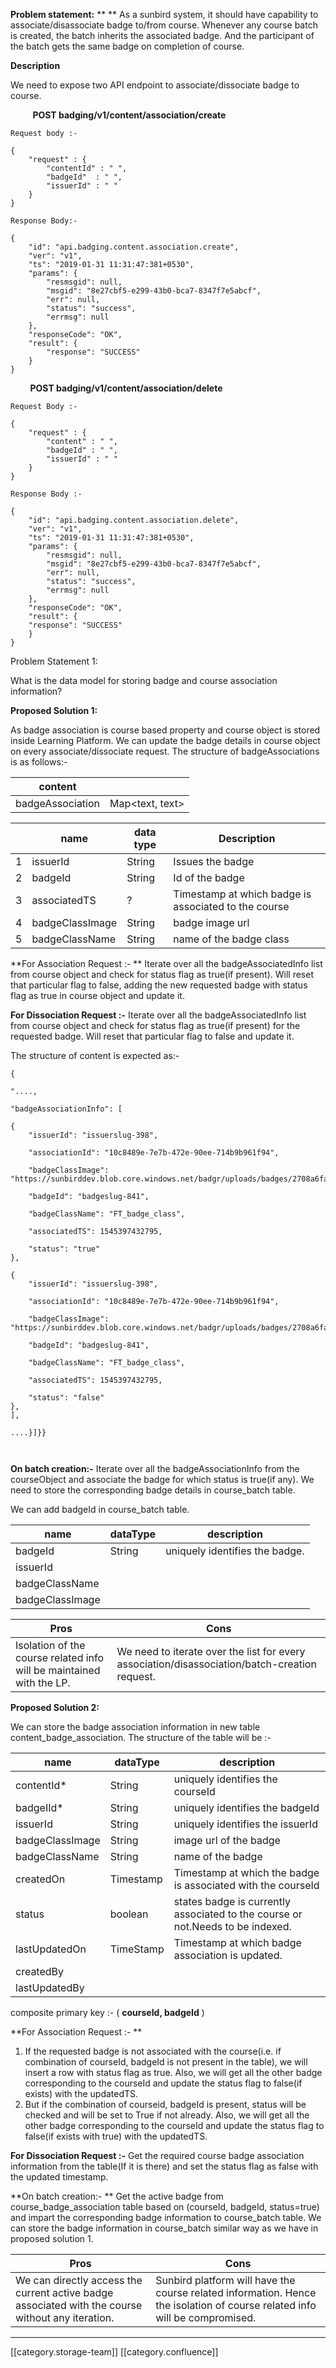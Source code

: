 

 **Problem statement:**  ** ** As a sunbird system, it should have capability to associate/disassociate badge to/from course. Whenever any course batch is created, the batch inherits the associated badge. And the participant of the batch gets the same badge on completion of course.



 **Description** 

We need to expose two API endpoint to associate/dissociate badge to course.



          **POST badging/v1/content/association/create** 


```
Request body :- 

{
	"request" : {
		"contentId" : " ",
 		"badgeId"  : " ",
        "issuerId" : " "
	}
}

Response Body:-

{
    "id": "api.badging.content.association.create",
    "ver": "v1",
    "ts": "2019-01-31 11:31:47:381+0530",
    "params": {
        "resmsgid": null,
        "msgid": "8e27cbf5-e299-43b0-bca7-8347f7e5abcf",
        "err": null,
        "status": "success",
        "errmsg": null
    },
    "responseCode": "OK",
    "result": {
        "response": "SUCCESS"
    }
}
```


         **POST badging/v1/content/association/delete** 


```
Request Body :-

{
	"request" : {
		"content" : " ",
		"badgeId" : " ",
		"issuerId" : " "
	}
}

Response Body :-

{
	"id": "api.badging.content.association.delete",
	"ver": "v1",
	"ts": "2019-01-31 11:31:47:381+0530",
	"params": {
		"resmsgid": null,
		"msgid": "8e27cbf5-e299-43b0-bca7-8347f7e5abcf",
		"err": null,
		"status": "success",
		"errmsg": null
	},
	"responseCode": "OK",
	"result": {
	"response": "SUCCESS"
	}
}
```


Problem Statement 1:

What is the data model for storing badge and course association information?

 **Proposed Solution 1:** 

As badge association is course based property and course object is stored inside Learning Platform. We can update the badge details in course object on every associate/dissociate request. The structure of badgeAssociations is as follows:-





| content |  | 
|  --- |  --- | 
| badgeAssociation | Map<text, text> | 





|  | name | data type | Description | 
|  --- |  --- |  --- |  --- | 
| 1 | issuerId | String | Issues the badge | 
| 2 | badgeId | String | Id of the badge | 
| 3 | associatedTS | ? | Timestamp at which badge is associated to the course | 
| 4 | badgeClassImage | String | badge image url | 
| 5 | badgeClassName | String | name of the badge class | 



 **For Association Request :- ** Iterate over all the badgeAssociatedInfo list from course object and check for status flag as true(if present). Will reset that particular flag to false, adding the new requested badge with status flag as true in course object and update it.

 **For Dissociation Request :-** Iterate over all the badgeAssociatedInfo list from course object and check for status flag as true(if present) for the requested badge. Will reset that particular flag to false and update it.

The structure of content is expected as:-


```
{

"....,

"badgeAssociationInfo": [

{
	"issuerId": "issuerslug-398",

	"associationId": "10c8489e-7e7b-472e-90ee-714b9b961f94",

	"badgeClassImage": "https://sunbirddev.blob.core.windows.net/badgr/uploads/badges/2708a6facc3de4eb14100429bf6ef56d.png",

	"badgeId": "badgeslug-841",

	"badgeClassName": "FT_badge_class",

	"associatedTS": 1545397432795,

	"status": "true"
},

{
	"issuerId": "issuerslug-398",

	"associationId": "10c8489e-7e7b-472e-90ee-714b9b961f94",

	"badgeClassImage": "https://sunbirddev.blob.core.windows.net/badgr/uploads/badges/2708a6facc3de4eb14100429bf6ef56d.png",
	
	"badgeId": "badgeslug-841",

	"badgeClassName": "FT_badge_class",

	"associatedTS": 1545397432795,

	"status": "false"
},
],

....}]}}



```


 **On batch creation:-** Iterate over all the badgeAssociationInfo from the courseObject and associate the badge for which status is true(if any). We need to store the corresponding badge details in course_batch table.

We can add badgeId in course_batch table.





| name | dataType | description | 
|  --- |  --- |  --- | 
| badgeId | String | uniquely identifies the badge. | 
| issuerId |  |  | 
| badgeClassName |  |  | 
| badgeClassImage |  |  | 





| Pros | Cons | 
|  --- |  --- | 
| Isolation of the course related info will be maintained with the LP. | We need to iterate over the list for every association/disassociation/batch-creation request. | 

 **Proposed Solution 2:** 

We can store the badge association information in new table content_badge_association. The structure of the table will be :-





| name | dataType | description | 
|  --- |  --- |  --- | 
| contentId\* | String | uniquely identifies the courseId | 
| badgeIId\* | String | uniquely identifies the badgeId | 
| issuerId | String | uniquely identifies the issuerId | 
| badgeClassImage | String | image url of the badge | 
| badgeClassName | String | name of the badge | 
| createdOn | Timestamp | Timestamp at which the badge is associated with the courseId | 
| status | boolean | states badge is currently associated to the course or not.Needs to be indexed. | 
| lastUpdatedOn | TimeStamp | Timestamp at which badge association is updated. | 
| createdBy |  |  | 
| lastUpdatedBy |  |  | 



composite primary key :- ( **courseId, badgeId** )

 **For Association Request :- ** 


1. If the requested badge is not associated with the course(i.e. if combination of courseId, badgeId is not present in the table), we will insert a row with status flag as true. Also, we will get all the other badge corresponding to the courseId and update the status flag to false(if exists) with the updatedTS.
1. But if the combination of courseid, badgeId is present, status will be checked and will be set to True if not already. Also, we will get all the other badge corresponding to the courseId and update the status flag to false(if exists with true) with the updatedTS.

 **For Dissociation Request :-** Get the required course badge association information from the table(If it is there) and set the status flag as false with the updated timestamp.

 **On batch creation:- **  Get the active badge from course_badge_association table based on (courseId, badgeId, status=true) and impart the corresponding badge information to course_batch table. We can store the badge information in course_batch similar way as we have in proposed solution 1.





| Pros | Cons | 
|  --- |  --- | 
| We can directly access the current active badge associated with the course without any iteration. | Sunbird platform will have the course related information. Hence the isolation of course related info will be compromised. | 







*****

[[category.storage-team]] 
[[category.confluence]] 
